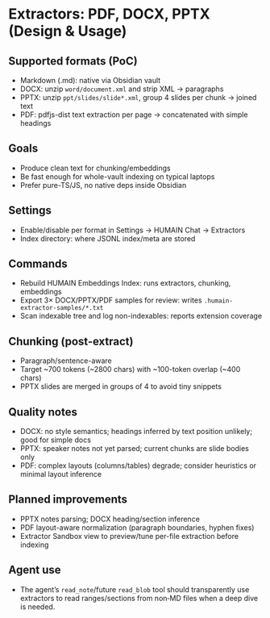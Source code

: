 # Extractors: PDF, DOCX, PPTX (Design & Usage)

## Supported formats (PoC)
- Markdown (.md): native via Obsidian vault
- DOCX: unzip `word/document.xml` and strip XML → paragraphs
- PPTX: unzip `ppt/slides/slide*.xml`, group 4 slides per chunk → joined text
- PDF: pdfjs-dist text extraction per page → concatenated with simple headings

## Goals
- Produce clean text for chunking/embeddings
- Be fast enough for whole-vault indexing on typical laptops
- Prefer pure-TS/JS, no native deps inside Obsidian

## Settings
- Enable/disable per format in Settings → HUMAIN Chat → Extractors
- Index directory: where JSONL index/meta are stored

## Commands
- Rebuild HUMAIN Embeddings Index: runs extractors, chunking, embeddings
- Export 3× DOCX/PPTX/PDF samples for review: writes `.humain-extractor-samples/*.txt`
- Scan indexable tree and log non-indexables: reports extension coverage

## Chunking (post-extract)
- Paragraph/sentence-aware
- Target ~700 tokens (~2800 chars) with ~100-token overlap (~400 chars)
- PPTX slides are merged in groups of 4 to avoid tiny snippets

## Quality notes
- DOCX: no style semantics; headings inferred by text position unlikely; good for simple docs
- PPTX: speaker notes not yet parsed; current chunks are slide bodies only
- PDF: complex layouts (columns/tables) degrade; consider heuristics or minimal layout inference

## Planned improvements
- PPTX notes parsing; DOCX heading/section inference
- PDF layout-aware normalization (paragraph boundaries, hyphen fixes)
- Extractor Sandbox view to preview/tune per-file extraction before indexing

## Agent use
- The agent’s `read_note`/future `read_blob` tool should transparently use extractors to read ranges/sections from non‑MD files when a deep dive is needed.

